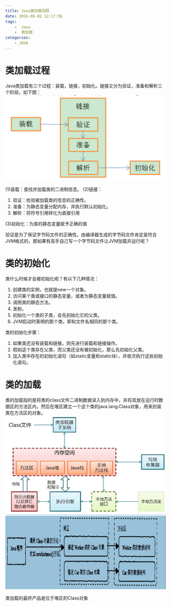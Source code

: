 ```yaml
---
title: Java类加载回顾
date: 2016-06-02 12:17:56
tags:
	-  Java
	-  类加载
categories:
	- JAVA
---
```


# 类加载过程

Java类加载有三个过程：装载，链接，初始化。链接又分为验证，准备和解析三个阶段，如下图：
![cmd-markdown-logo](https://raw.githubusercontent.com/TsubasaBAKU/BLOGIMG/master/%E7%B1%BB%E5%8A%A0%E8%BD%BD%E8%BF%87%E7%A8%8B.png)
<!--more-->
(1)装载：查找并加载类的二进制信息。
(2)链接：
1. 验证：检验被加载类的信息的正确性。
2. 准备：为静态变量分配内存，并执行默认初始化。
3. 解析：将符号引用转化为直接引用

(3)初始化：为类的静态变量赋予正确的值

验证是为了保证字节码文件的正确性。由编译器生成的字节码文件肯定是符合JVM格式的，那如果有高手自己写一个字节码文件让JVM加载并运行呢？

# 类的初始化

类什么时候才会被初始化呢？有以下几种情况：
1. 创建类的实例，也就是new一个对象。
2. 访问某个类或接口的静态变量，或者为静态变量赋值。
3. 调用类的静态方法。
4. 发射。
5. 初始化一个类的子类，会先初始化它的父类。
6. JVM启动时表明的那个类，即和文件名相同的那个类。

类的初始化步骤：
1. 如果类还没有装载和链接，则先进行装载和链接操作。
2. 假如这个类存在父类，而父类还没有被初始化，那么先初始化父类。
3. 加入类中存在的初始化语句（如static变量和static块），并依次执行这些初始化语句。

# 类的加载

类的加载指的是将类的class文件二进制数据读入到内存中，并将其放在运行时数据区的方法区内，然后在堆区建立一个这个类的java.lang.Class对象，用来封装类在方法区的对象。
![cmd-markdown-logo](https://raw.githubusercontent.com/TsubasaBAKU/BLOGIMG/master/JVM%E8%BF%90%E8%A1%8C%E6%97%B6%E6%95%B0%E6%8D%AE%E5%8C%BA.png)
![cmd-markdown-logo](https://raw.githubusercontent.com/TsubasaBAKU/BLOGIMG/master/类加载堆区和方法区.png)

类加载的最终产品是位于堆区的Class对象
